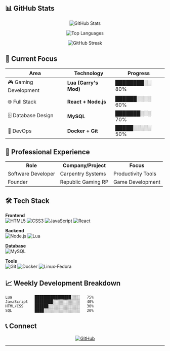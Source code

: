 
## 📊 GitHub Stats
<div align="center">
  
![GitHub Stats](https://github-readme-stats.vercel.app/api?username=cuco&show_icons=true&theme=radical&hide_border=true&bg_color=0D1117)

![Top Languages](https://github-readme-stats.vercel.app/api/top-langs/?username=cuco&layout=compact&theme=radical&hide_border=true&bg_color=0D1117)

![GitHub Streak](https://github-readme-streak-stats.herokuapp.com/?user=cuco&theme=radical&hide_border=true&background=0D1117)

</div>

## 🎯 Current Focus
| Area | Technology | Progress |
|------|------------|----------|
| 🎮 Gaming Development | **Lua (Garry's Mod)** | ████████░░ 80% |
| 🌐 Full Stack | **React + Node.js** | ██████░░░░ 60% |
| 🗄️ Database Design | **MySQL** | ███████░░░ 70% |
| 🔧 DevOps | **Docker + Git** | █████░░░░░ 50% |

## 💼 Professional Experience
<table>
  <tr>
    <td align="center"><strong>Role</strong></td>
    <td align="center"><strong>Company/Project</strong></td>
    <td align="center"><strong>Focus</strong></td>
  </tr>
  <tr>
    <td>Software Developer</td>
    <td>Carpentry Systems</td>
    <td>Productivity Tools</td>
  </tr>
  <tr>
    <td>Founder</td>
    <td>Republic Gaming RP</td>
    <td>Game Development</td>
  </tr>
</table>

## 🛠️ Tech Stack
**Frontend**  
![HTML5](https://img.shields.io/badge/HTML5-E34F26?style=for-the-badge&logo=html5&logoColor=white) ![CSS3](https://img.shields.io/badge/CSS3-1572B6?style=for-the-badge&logo=css3&logoColor=white) ![JavaScript](https://img.shields.io/badge/JavaScript-F7DF1E?style=for-the-badge&logo=javascript&logoColor=black) ![React](https://img.shields.io/badge/React-61DAFB?style=for-the-badge&logo=react&logoColor=black)

**Backend**  
![Node.js](https://img.shields.io/badge/Node.js-43853D?style=for-the-badge&logo=node.js&logoColor=white) ![Lua](https://img.shields.io/badge/Lua-2C2D72?style=for-the-badge&logo=lua&logoColor=white)

**Database**  
![MySQL](https://img.shields.io/badge/MySQL-4479A1?style=for-the-badge&logo=mysql&logoColor=white)

**Tools**  
![Git](https://img.shields.io/badge/Git-F05032?style=for-the-badge&logo=git&logoColor=white) ![Docker](https://img.shields.io/badge/Docker-2496ED?style=for-the-badge&logo=docker&logoColor=white) ![Linux-Fedora](https://img.shields.io/badge/Fedora-294172?style=for-the-badge&logo=fedora&logoColor=white)

## 📈 Weekly Development Breakdown
```text
Lua          ████████████████░░░░   75%
JavaScript   ████████░░░░░░░░░░░░   40%  
HTML/CSS     ██████░░░░░░░░░░░░░░   30%
SQL          ████░░░░░░░░░░░░░░░░   20%
```

## 📞 Connect
<div align="center">

[![GitHub](https://img.shields.io/badge/GitHub-100000?style=for-the-badge&logo=github&logoColor=white)](https://github.com/cuco)

</div>

---

